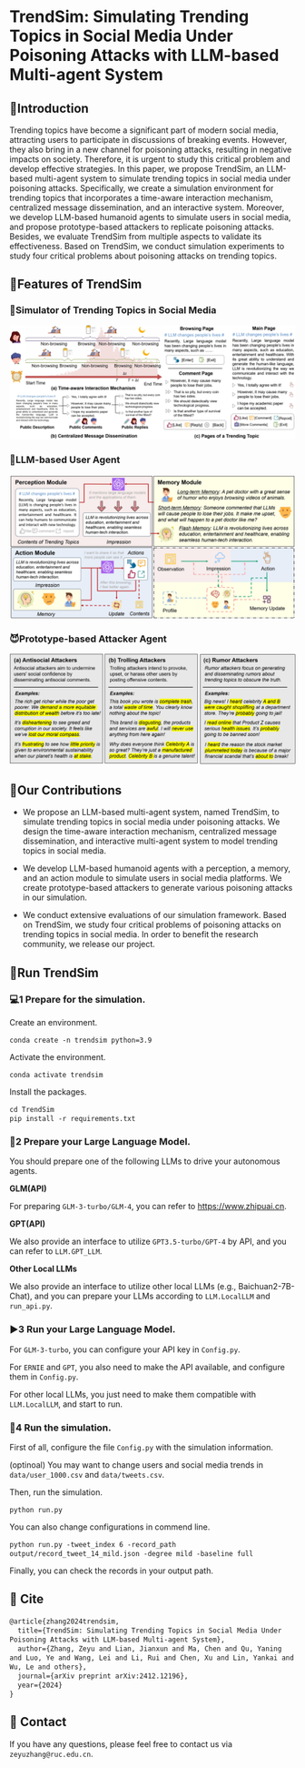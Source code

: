 # TrendSim: Simulating Trending Topics in Social Media Under Poisoning Attacks with LLM-based Multi-agent System

## 📝Introduction

Trending topics have become a significant part of modern social media, attracting users to participate in discussions of breaking events. However, they also bring in a new channel for poisoning attacks, resulting in negative impacts on society. Therefore, it is urgent to study this critical problem and develop effective strategies. In this paper, we propose TrendSim, an LLM-based multi-agent system to simulate trending topics in social media under poisoning attacks. Specifically, we create a simulation environment for trending topics that incorporates a time-aware interaction mechanism, centralized message dissemination, and an interactive system. Moreover, we develop LLM-based humanoid agents to simulate users in social media, and propose prototype-based attackers to replicate poisoning attacks. Besides, we evaluate TrendSim from multiple aspects to validate its effectiveness. Based on TrendSim, we conduct simulation experiments to study four critical problems about poisoning attacks on trending topics.

## 📌Features of TrendSim

### 📱Simulator of Trending Topics in Social Media

![figure1](./assets/framework.png)

### 👾LLM-based User Agent

![figure3](./assets/user_agent.png)

### 😈Prototype-based Attacker Agent

![figure3](./assets/attacker.png)

## 🧰Our Contributions

- We propose an LLM-based multi-agent system, named TrendSim, to simulate trending topics in social media under poisoning attacks. We design the time-aware interaction mechanism, centralized message dissemination, and interactive multi-agent system to model trending topics in social media.

- We develop LLM-based humanoid agents with a perception, a memory, and an action module to simulate users in social media platforms. We create prototype-based attackers to generate various poisoning attacks in our simulation.

- We conduct extensive evaluations of our simulation framework. Based on TrendSim, we study four critical problems of poisoning attacks on trending topics in social media. In order to benefit the research community, we release our project.

## 🚀Run TrendSim

### 💻1 Prepare for the simulation.

Create an environment.

```shell
conda create -n trendsim python=3.9
```

Activate the environment.

```shell
conda activate trendsim
```

Install the packages.

```shell
cd TrendSim
pip install -r requirements.txt
```

### 🤖2 Prepare your Large Language Model.

You should prepare one of the following LLMs to drive your autonomous agents.

**GLM(API)**

For preparing `GLM-3-turbo/GLM-4`, you can refer to https://www.zhipuai.cn.

**GPT(API)**

We also provide an interface to utilize `GPT3.5-turbo/GPT-4` by API, and you can refer to `LLM.GPT_LLM`.

**Other Local LLMs**

We also provide an interface to utilize other local LLMs (e.g., Baichuan2-7B-Chat), and you can prepare your LLMs according to `LLM.LocalLLM` and `run_api.py`.

### ▶️3 Run your Large Language Model. 

For `GLM-3-turbo`, you can configure your API key in `Config.py`.

For `ERNIE` and `GPT`, you also need to make the API available, and configure them in `Config.py`.

For other local LLMs, you just need to make them compatible with `LLM.LocalLLM`, and start to run.

### 🎯4 Run the simulation.

First of all, configure the file `Config.py` with the simulation information.

(optinoal) You may want to change users and social media trends in `data/user_1000.csv` and `data/tweets.csv`.

Then, run the simulation.

```shell
python run.py
```

You can also change configurations in commend line.

```shell
python run.py -tweet_index 6 -record_path output/record_tweet_14_mild.json -degree mild -baseline full
```

Finally, you can check the records in your output path.

## 🔗 Cite

```
@article{zhang2024trendsim,
  title={TrendSim: Simulating Trending Topics in Social Media Under Poisoning Attacks with LLM-based Multi-agent System},
  author={Zhang, Zeyu and Lian, Jianxun and Ma, Chen and Qu, Yaning and Luo, Ye and Wang, Lei and Li, Rui and Chen, Xu and Lin, Yankai and Wu, Le and others},
  journal={arXiv preprint arXiv:2412.12196},
  year={2024}
}
```

## 📧 Contact

If you have any questions, please feel free to contact us via `zeyuzhang@ruc.edu.cn`.